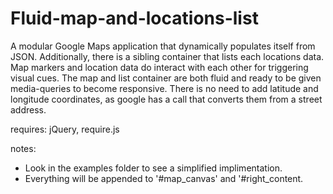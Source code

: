 Fluid-map-and-locations-list
=============================

A modular Google Maps application that dynamically populates itself from JSON. Additionally, there is a sibling 
container that lists each locations data. Map markers and location data do interact with each other for triggering 
visual cues. The map and list container are both fluid and ready to be given media-queries to become responsive. There 
is no need to add latitude and longitude coordinates, as google has a call that converts them from a street address.


requires: jQuery, require.js


notes:
  - Look in the examples folder to see a simplified implimentation.
  - Everything will be appended to '#map_canvas' and '#right_content.
